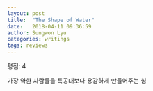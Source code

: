 ```yaml
---
layout: post
title:  "The Shape of Water"
date:   2018-04-11 09:36:59
author: Sungwon Lyu
categories: writings
tags: reviews
---
```

평점: 4

가장 약한 사람들을 특공대보다 용감하게 만들어주는 힘 